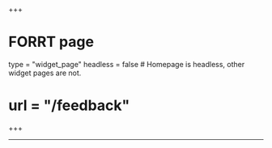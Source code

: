 +++
# FORRT page
type = "widget_page"
headless = false  # Homepage is headless, other widget pages are not.
# url = "/feedback"
+++

****
